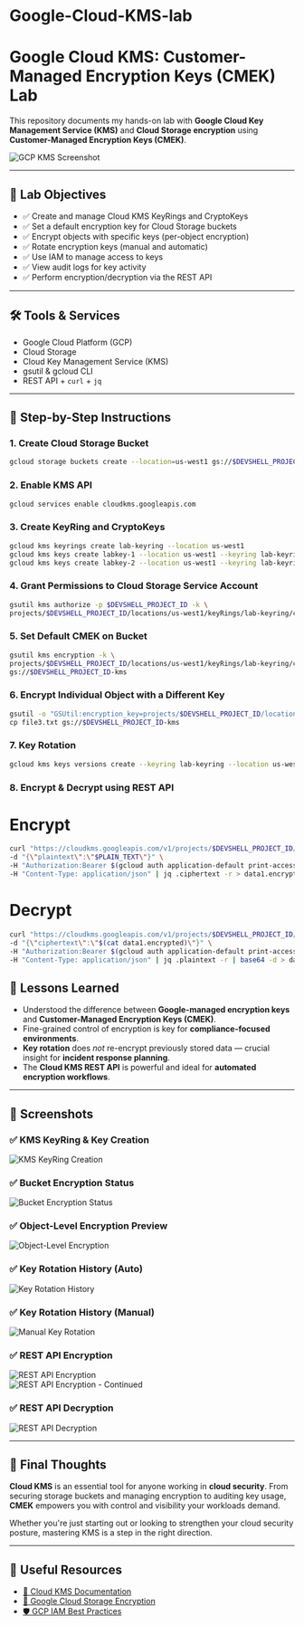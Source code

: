 # Google-Cloud-KMS-lab
# Google Cloud KMS: Customer-Managed Encryption Keys (CMEK) Lab

This repository documents my hands-on lab with **Google Cloud Key Management Service (KMS)** and **Cloud Storage encryption** using **Customer-Managed Encryption Keys (CMEK)**.

![GCP KMS Screenshot](screenshots/kms-overview.png) <!-- Replace with your actual image paths -->

---

## 🚀 Lab Objectives

- ✅ Create and manage Cloud KMS KeyRings and CryptoKeys
- ✅ Set a default encryption key for Cloud Storage buckets
- ✅ Encrypt objects with specific keys (per-object encryption)
- ✅ Rotate encryption keys (manual and automatic)
- ✅ Use IAM to manage access to keys
- ✅ View audit logs for key activity
- ✅ Perform encryption/decryption via the REST API

---

## 🛠️ Tools & Services

- Google Cloud Platform (GCP)
- Cloud Storage
- Cloud Key Management Service (KMS)
- gsutil & gcloud CLI
- REST API + `curl` + `jq`

---

## 📂 Step-by-Step Instructions

### 1. Create Cloud Storage Bucket
```bash
gcloud storage buckets create --location=us-west1 gs://$DEVSHELL_PROJECT_ID-kms
```

### 2. Enable KMS API
```bash
gcloud services enable cloudkms.googleapis.com
```

### 3. Create KeyRing and CryptoKeys
```bash
gcloud kms keyrings create lab-keyring --location us-west1
gcloud kms keys create labkey-1 --location us-west1 --keyring lab-keyring --purpose encryption
gcloud kms keys create labkey-2 --location us-west1 --keyring lab-keyring --purpose encryption
```

### 4. Grant Permissions to Cloud Storage Service Account
```bash
gsutil kms authorize -p $DEVSHELL_PROJECT_ID -k \
projects/$DEVSHELL_PROJECT_ID/locations/us-west1/keyRings/lab-keyring/cryptoKeys/labkey-1
```

### 5. Set Default CMEK on Bucket
```bash
gsutil kms encryption -k \
projects/$DEVSHELL_PROJECT_ID/locations/us-west1/keyRings/lab-keyring/cryptoKeys/labkey-1 \
gs://$DEVSHELL_PROJECT_ID-kms
```

### 6. Encrypt Individual Object with a Different Key
```bash
gsutil -o "GSUtil:encryption_key=projects/$DEVSHELL_PROJECT_ID/locations/us-west1/keyRings/lab-keyring/cryptoKeys/labkey-2" \
cp file3.txt gs://$DEVSHELL_PROJECT_ID-kms
```

### 7. Key Rotation
```bash
gcloud kms keys versions create --keyring lab-keyring --location us-west1 --key labkey-2
```

### 8. Encrypt & Decrypt using REST API
# Encrypt
```bash
curl "https://cloudkms.googleapis.com/v1/projects/$DEVSHELL_PROJECT_ID/locations/us-west1/keyRings/lab-keyring/cryptoKeys/labkey-1:encrypt" \
-d "{\"plaintext\":\"$PLAIN_TEXT\"}" \
-H "Authorization:Bearer $(gcloud auth application-default print-access-token)" \
-H "Content-Type: application/json" | jq .ciphertext -r > data1.encrypted
```
# Decrypt
```bash
curl "https://cloudkms.googleapis.com/v1/projects/$DEVSHELL_PROJECT_ID/locations/us-west1/keyRings/lab-keyring/cryptoKeys/labkey-1:decrypt" \
-d "{\"ciphertext\":\"$(cat data1.encrypted)\"}" \
-H "Authorization:Bearer $(gcloud auth application-default print-access-token)" \
-H "Content-Type: application/json" | jq .plaintext -r | base64 -d > data1.decrypted

```

## 🧠 Lessons Learned

- Understood the difference between **Google-managed encryption keys** and **Customer-Managed Encryption Keys (CMEK)**.
- Fine-grained control of encryption is key for **compliance-focused environments**.
- **Key rotation** does *not* re-encrypt previously stored data — crucial insight for **incident response planning**.
- The **Cloud KMS REST API** is powerful and ideal for **automated encryption workflows**.

---

## 📸 Screenshots

### ✅ KMS KeyRing & Key Creation  
![KMS KeyRing Creation](screenshots/keyring_creation.png)

### ✅ Bucket Encryption Status  
![Bucket Encryption Status](screenshots/bucket_encryption_status.png)

### ✅ Object-Level Encryption Preview  
![Object-Level Encryption](screenshots/object_level_encryption.png)

### ✅ Key Rotation History (Auto)  
![Key Rotation History](screenshots/key_rotation_history.png)

### ✅ Key Rotation History (Manual)  
![Manual Key Rotation](screenshots/key_rotation_history_manual.png)

### ✅ REST API Encryption  
![REST API Encryption](screenshots/REST_API_encryption.png)  
![REST API Encryption - Continued](screenshots/REST_API_encryption2.png)

### ✅ REST API Decryption  
![REST API Decryption](screenshots/REST_API_decryption.png)

---

## 🏁 Final Thoughts

**Cloud KMS** is an essential tool for anyone working in **cloud security**. From securing storage buckets and managing encryption to auditing key usage, **CMEK** empowers you with control and visibility your workloads demand.

Whether you're just starting out or looking to strengthen your cloud security posture, mastering KMS is a step in the right direction.

---

## 🔗 Useful Resources

- [📘 Cloud KMS Documentation](https://cloud.google.com/kms/docs)
- [🔐 Google Cloud Storage Encryption](https://cloud.google.com/storage/docs/encryption)
- [🛡️ GCP IAM Best Practices](https://cloud.google.com/iam/docs/best-practices)




